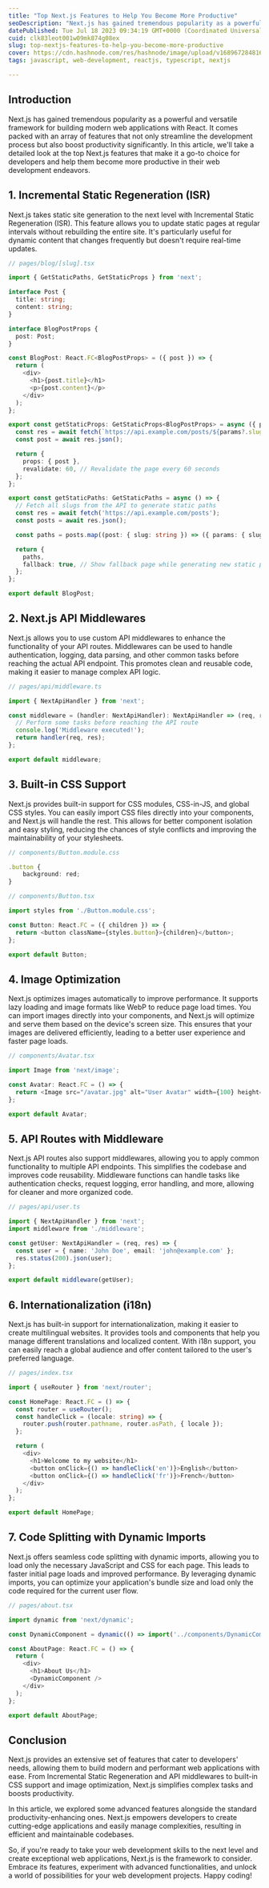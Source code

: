 ```yaml
---
title: "Top Next.js Features to Help You Become More Productive"
seoDescription: "Next.js has gained tremendous popularity as a powerful and versatile framework for building modern web applications with React. It comes packed with an..."
datePublished: Tue Jul 18 2023 09:34:19 GMT+0000 (Coordinated Universal Time)
cuid: clk83leot001w09mk874g08ex
slug: top-nextjs-features-to-help-you-become-more-productive
cover: https://cdn.hashnode.com/res/hashnode/image/upload/v1689672848160/d8697459-c978-4929-9ee0-9c00f5aa4215.png
tags: javascript, web-development, reactjs, typescript, nextjs

---
```


## Introduction

Next.js has gained tremendous popularity as a powerful and versatile framework for building modern web applications with React. It comes packed with an array of features that not only streamline the development process but also boost productivity significantly. In this article, we'll take a detailed look at the top Next.js features that make it a go-to choice for developers and help them become more productive in their web development endeavors.

## 1\. Incremental Static Regeneration (ISR)

Next.js takes static site generation to the next level with Incremental Static Regeneration (ISR). This feature allows you to update static pages at regular intervals without rebuilding the entire site. It's particularly useful for dynamic content that changes frequently but doesn't require real-time updates.

```typescript
// pages/blog/[slug].tsx

import { GetStaticPaths, GetStaticProps } from 'next';

interface Post {
  title: string;
  content: string;
}

interface BlogPostProps {
  post: Post;
}

const BlogPost: React.FC<BlogPostProps> = ({ post }) => {
  return (
    <div>
      <h1>{post.title}</h1>
      <p>{post.content}</p>
    </div>
  );
};

export const getStaticProps: GetStaticProps<BlogPostProps> = async ({ params }) => {
  const res = await fetch(`https://api.example.com/posts/${params?.slug}`);
  const post = await res.json();

  return {
    props: { post },
    revalidate: 60, // Revalidate the page every 60 seconds
  };
};

export const getStaticPaths: GetStaticPaths = async () => {
  // Fetch all slugs from the API to generate static paths
  const res = await fetch('https://api.example.com/posts');
  const posts = await res.json();

  const paths = posts.map((post: { slug: string }) => ({ params: { slug: post.slug } }));

  return {
    paths,
    fallback: true, // Show fallback page while generating new static page
  };
};

export default BlogPost;
```

## 2\. Next.js API Middlewares

Next.js allows you to use custom API middlewares to enhance the functionality of your API routes. Middlewares can be used to handle authentication, logging, data parsing, and other common tasks before reaching the actual API endpoint. This promotes clean and reusable code, making it easier to manage complex API logic.

```typescript
// pages/api/middleware.ts

import { NextApiHandler } from 'next';

const middleware = (handler: NextApiHandler): NextApiHandler => (req, res) => {
  // Perform some tasks before reaching the API route
  console.log('Middleware executed!');
  return handler(req, res);
};

export default middleware;
```

## 3\. Built-in CSS Support

Next.js provides built-in support for CSS modules, CSS-in-JS, and global CSS styles. You can easily import CSS files directly into your components, and Next.js will handle the rest. This allows for better component isolation and easy styling, reducing the chances of style conflicts and improving the maintainability of your stylesheets.

```typescript
// components/Button.module.css

.button {
    background: red;
}
```

```typescript
// components/Button.tsx

import styles from './Button.module.css';

const Button: React.FC = ({ children }) => {
  return <button className={styles.button}>{children}</button>;
};

export default Button;
```

## 4\. Image Optimization

Next.js optimizes images automatically to improve performance. It supports lazy loading and image formats like WebP to reduce page load times. You can import images directly into your components, and Next.js will optimize and serve them based on the device's screen size. This ensures that your images are delivered efficiently, leading to a better user experience and faster page loads.

```typescript
// components/Avatar.tsx

import Image from 'next/image';

const Avatar: React.FC = () => {
  return <Image src="/avatar.jpg" alt="User Avatar" width={100} height={100} />;
};

export default Avatar;
```

## 5\. API Routes with Middleware

Next.js API routes also support middlewares, allowing you to apply common functionality to multiple API endpoints. This simplifies the codebase and improves code reusability. Middleware functions can handle tasks like authentication checks, request logging, error handling, and more, allowing for cleaner and more organized code.

```typescript
// pages/api/user.ts

import { NextApiHandler } from 'next';
import middleware from './middleware';

const getUser: NextApiHandler = (req, res) => {
  const user = { name: 'John Doe', email: 'john@example.com' };
  res.status(200).json(user);
};

export default middleware(getUser);
```

## 6\. Internationalization (i18n)

Next.js has built-in support for internationalization, making it easier to create multilingual websites. It provides tools and components that help you manage different translations and localized content. With i18n support, you can easily reach a global audience and offer content tailored to the user's preferred language.

```typescript
// pages/index.tsx

import { useRouter } from 'next/router';

const HomePage: React.FC = () => {
  const router = useRouter();
  const handleClick = (locale: string) => {
    router.push(router.pathname, router.asPath, { locale });
  };

  return (
    <div>
      <h1>Welcome to my website</h1>
      <button onClick={() => handleClick('en')}>English</button>
      <button onClick={() => handleClick('fr')}>French</button>
    </div>
  );
};

export default HomePage;
```

## 7\. Code Splitting with Dynamic Imports

Next.js offers seamless code splitting with dynamic imports, allowing you to load only the necessary JavaScript and CSS for each page. This leads to faster initial page loads and improved performance. By leveraging dynamic imports, you can optimize your application's bundle size and load only the code required for the current user flow.

```typescript
// pages/about.tsx

import dynamic from 'next/dynamic';

const DynamicComponent = dynamic(() => import('../components/DynamicComponent'));

const AboutPage: React.FC = () => {
  return (
    <div>
      <h1>About Us</h1>
      <DynamicComponent />
    </div>
  );
};

export default AboutPage;
```

## Conclusion

Next.js provides an extensive set of features that cater to developers' needs, allowing them to build modern and performant web applications with ease. From Incremental Static Regeneration and API middlewares to built-in CSS support and image optimization, Next.js simplifies complex tasks and boosts productivity.

In this article, we explored some advanced features alongside the standard productivity-enhancing ones. Next.js empowers developers to create cutting-edge applications and easily manage complexities, resulting in efficient and maintainable codebases.

So, if you're ready to take your web development skills to the next level and create exceptional web applications, Next.js is the framework to consider. Embrace its features, experiment with advanced functionalities, and unlock a world of possibilities for your web development projects. Happy coding!